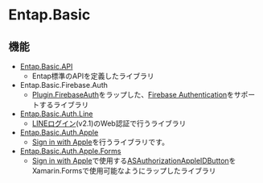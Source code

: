# Entap.Basic

## 機能
* [Entap.Basic.API](https://github.com/entap/Entap.Basic/tree/main/Source/Entap.Basic/Entap.Basic.Api)
  * Entap標準のAPIを定義したライブラリ 
* Entap.Basic.Firebase.Auth
  * [Plugin.FirebaseAuth](https://github.com/f-miyu/Plugin.FirebaseAuth)をラップした、[Firebase Authentication](https://firebase.google.com/docs/auth?hl=ja)をサポートするライブラリ
* [Entap.Basic.Auth.Line](https://github.com/entap/Entap.Basic/tree/main/Source/Entap.Basic.Auth.Line/Entap.Basic.Auth.Line.NuGet)
  * [LINEログイン](https://developers.line.biz/ja/reference/line-login/)(v2.1)のWeb認証で行うライブラリ  
* [Entap.Basic.Auth.Apple](https://github.com/entap/Entap.Basic/tree/main/Source/Entap.Basic.Auth.Apple/Entap.Basic.Auth.Apple.NuGet)
  * [Sign in with Apple](https://developer.apple.com/jp/sign-in-with-apple/get-started/)を行うライブラリです。
* [Entap.Basic.Auth.Apple.Forms](https://github.com/entap/Entap.Basic/tree/main/Source/Entap.Basic.Auth.Apple.Forms/Entap.Basic.Auth.Apple.Forms.NuGet)
  * [Sign in with Apple](https://developer.apple.com/jp/sign-in-with-apple/)で使用する[ASAuthorizationAppleIDButton](https://developer.apple.com/documentation/authenticationservices/asauthorizationappleidbutton)をXamarin.Formsで使用可能なようにラップしたライブラリ  
